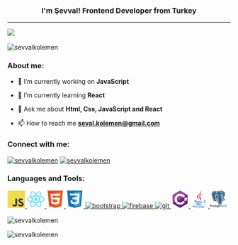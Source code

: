 <!-- Context -->
<h3 align="center">I'm Şevval! Frontend Developer from Turkey</h3>
<hr />
<img src="https://miro.medium.com/max/1800/1*jB76MLZjiNhGSQQvxm7LSQ.gif">
<!-- Profile Views -->
<p align="left"> <img src="https://komarev.com/ghpvc/?username=sevvalkolemen&label=Profile%20views&color=0e75b6&style=flat" alt="sevvalkolemen" /></p>

<!-- About me: -->
<h3 align="left">About me:</h3>

- 🔭  I’m currently working on **JavaScript**

- 🌱  I’m currently learning **React**

- 💬 Ask me about **Html, Css, JavaScript and React**

- 📫 How to reach me **seval.kolemen@gmail.com**



<!-- Connect with me: -->
<h3 align="left">Connect with me:</h3>
<p align="left">
<a href="https://www.linkedin.com/in/sevvalkolemen/" target="blank"><img align="center" src="https://raw.githubusercontent.com/rahuldkjain/github-profile-readme-generator/master/src/images/icons/Social/linked-in-alt.svg" alt="sevvalkolemen" height="30" width="40" /></a>
<a href="https://twitter.com/sevalkolemen" target="blank"><img align="center" src="https://raw.githubusercontent.com/rahuldkjain/github-profile-readme-generator/master/src/images/icons/Social/twitter.svg" alt="sevvalkolemen" height="30" width="40" /></a>
</p>




<!-- Languages and Tools -->
<h3 align="left">Languages and Tools:</h3>
<p align="left" witdh="320" height="320">
<a href="https://www.javascript.com/" target="_blank" rel="noreferrer"> <img src="https://github.com/devicons/devicon/blob/master/icons/javascript/javascript-original.svg" title="JavaScript" alt="JavaScript" width="40" height="40"/> </a> <a href="https://reactjs.org/" target="_blank" rel="noreferrer"> <img src="https://github.com/devicons/devicon/blob/master/icons/react/react-original.svg" alt="react" width="40" height="40"/> </a> <a href="https://www.w3schools.com/html" target="_blank" rel="noreferrer"> <img src="https://github.com/devicons/devicon/blob/master/icons/html5/html5-original.svg" alt="html5" width="40" height="40"/> </a> <a href="https://www.w3schools.com/css" target="_blank" rel="noreferrer"> <img src="https://github.com/devicons/devicon/blob/master/icons/css3/css3-original.svg" alt="css3" width="40" height="40"/> </a> <a href="https://getbootstrap.com/" target="_blank" rel="noreferrer"> <img src="https://github.com/devicons/devicon/tree/master/icons/bootstrap" alt="bootstrap" width="40" height="40"/> </a> <a href="https://firebase.google.com/" target="_blank" rel="noreferrer"> <img src="https://www.vectorlogo.zone/logos/firebase/firebase-icon.svg" alt="firebase" width="40" height="40"/> </a> <a href="https://git-scm.com/" target="_blank" rel="noreferrer"> <img src="https://www.vectorlogo.zone/logos/git-scm/git-scm-icon.svg" alt="git" width="40" height="40"/> </a> <a href="https://learn.microsoft.com/en-us/dotnet/csharp/" target="_blank" rel="noreferrer"> <img src="https://github.com/devicons/devicon/blob/master/icons/csharp/csharp-original.svg" alt="csharp" width="40" height="40"/> </a> <a href="https://www.java.com" target="_blank" rel="noreferrer"> <img src="https://raw.githubusercontent.com/devicons/devicon/master/icons/java/java-original.svg" alt="java" width="40" height="40"/> </a> <a href="https://www.postgresql.org" target="_blank" rel="noreferrer"> <img src="https://raw.githubusercontent.com/devicons/devicon/master/icons/postgresql/postgresql-original-wordmark.svg" alt="postgresql" width="40" height="40"/> </a> </p>


<!-- Most Used Languages -->
<p><img align="center" src="https://github-readme-stats.vercel.app/api/top-langs?username=sevvalkolemen&show_icons=true&theme=transparent" alt="sevvalkolemen" /></p>

<!-- Github Stats -->
<p><img align="center" src="https://github-readme-stats.vercel.app/api?username=sevvalkolemen&show_icons=true&theme=transparent" alt="sevvalkolemen" /></p>
